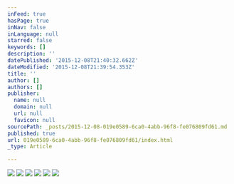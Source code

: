 ```yaml
---
inFeed: true
hasPage: true
inNav: false
inLanguage: null
starred: false
keywords: []
description: ''
datePublished: '2015-12-08T21:40:32.662Z'
dateModified: '2015-12-08T21:39:54.353Z'
title: ''
author: []
authors: []
publisher:
  name: null
  domain: null
  url: null
  favicon: null
sourcePath: _posts/2015-12-08-019e0589-6ca0-4abb-96f8-fe076809fd61.md
published: true
url: 019e0589-6ca0-4abb-96f8-fe076809fd61/index.html
_type: Article

---
```

![](https://the-grid-user-content.s3-us-west-2.amazonaws.com/d85369b8-cb0d-4fe3-9f62-a21322ecc1cc.jpg)
![](https://the-grid-user-content.s3-us-west-2.amazonaws.com/4a07cdba-5d6d-47c0-a1d0-3a9cb937266a.jpg)
![](https://the-grid-user-content.s3-us-west-2.amazonaws.com/cfbeaca1-a684-4a2f-b8cd-5067a28bae17.jpg)
![](https://the-grid-user-content.s3-us-west-2.amazonaws.com/1d7a41d8-9c3a-4d4c-84fe-dc1573fc24d3.jpg)
![](https://the-grid-user-content.s3-us-west-2.amazonaws.com/ddedbb3b-022f-4748-b646-ab5602caaf11.jpg)
![](https://the-grid-user-content.s3-us-west-2.amazonaws.com/0722d889-31bb-49db-b913-30e91fc5f606.jpg)
